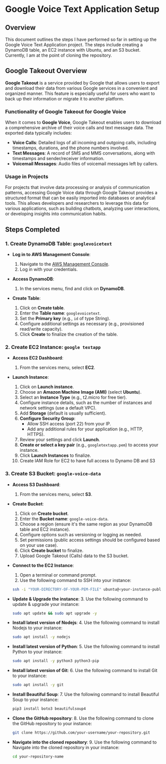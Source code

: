 
# Google Voice Text Application Setup

## Overview
This document outlines the steps I have performed so far in setting up the Google Voice Text Application project. The steps include creating a DynamoDB table, an EC2 instance with Ubuntu, and an S3 bucket. Currently, I am at the point of cloning the repository.

## Google Takeout Overview

**Google Takeout** is a service provided by Google that allows users to export and download their data from various Google services in a convenient and organized manner. This feature is especially useful for users who want to back up their information or migrate it to another platform. 

### Functionality of Google Takeout for Google Voice

When it comes to **Google Voice**, Google Takeout enables users to download a comprehensive archive of their voice calls and text message data. The exported data typically includes:

- **Voice Calls**: Detailed logs of all incoming and outgoing calls, including timestamps, durations, and the phone numbers involved.
- **Text Messages**: A record of SMS and MMS conversations, along with timestamps and sender/receiver information.
- **Voicemail Messages**: Audio files of voicemail messages left by callers.

### Usage in Projects

For projects that involve data processing or analysis of communication patterns, accessing Google Voice data through Google Takeout provides a structured format that can be easily imported into databases or analytical tools. This allows developers and researchers to leverage this data for various applications, such as building chatbots, analyzing user interactions, or developing insights into communication habits.

## Steps Completed

### 1. Create DynamoDB Table: `googlevoicetext`
- **Log in to AWS Management Console**:
  1. Navigate to the [AWS Management Console](https://aws.amazon.com/console/).
  2. Log in with your credentials.

- **Access DynamoDB**:
  1. In the services menu, find and click on **DynamoDB**.

- **Create Table**:
  1. Click on **Create table**.
  2. Enter the **Table name**: `googlevoicetext`.
  3. Set the **Primary key** (e.g., `id` of type String).
  4. Configure additional settings as necessary (e.g., provisioned read/write capacity).
  5. Click **Create** to finalize the creation of the table.

### 2. Create EC2 Instance: `google textapp`
- **Access EC2 Dashboard**:
  1. From the services menu, select **EC2**.

- **Launch Instance**:
  1. Click on **Launch instance**.
  2. Choose an **Amazon Machine Image (AMI)** (select **Ubuntu**).
  3. Select an **Instance Type** (e.g., t2.micro for free tier).
  4. Configure instance details, such as the number of instances and network settings (use a default VPC).
  5. Add **Storage** (default is usually sufficient).
  6. **Configure Security Group**:
     - Allow SSH access (port 22) from your IP.
     - Add any additional rules for your application (e.g., HTTP, HTTPS).
  7. Review your settings and click **Launch**.
  8. **Create or select a key pair** (e.g., `googletextapp.pem`) to access your instance.
  9. Click **Launch Instances** to finalize.
  10. Create IAM Role for EC2 to have full access to Dynamo DB and S3



### 3. Create S3 Bucket: `google-voice-data`
- **Access S3 Dashboard**:
  1. From the services menu, select **S3**.

- **Create Bucket**:
  1. Click on **Create bucket**.
  2. Enter the **Bucket name**: `google-voice-data`.
  3. Choose a region (ensure it's the same region as your DynamoDB table and EC2 instance).
  4. Configure options such as versioning or logging as needed.
  5. Set permissions (public access settings should be configured based on your use case).
  6. Click **Create bucket** to finalize.
  7. Upload Google Takeout (Calls) data to the S3 bucket.


- **Connect to the EC2 Instance**:
  1. Open a terminal or command prompt.
  2. Use the following command to SSH into your instance:
    ```bash
    ssh -i "YOUR-DIRECTORY-OF-YOUR-PEM-FILE" ubuntu@<your-instance-public-ip>
    ```

- **Update & Upgrade the instance**:
   3. Use the following command to update & upgrade your instance:
  ```bash
  sudo apt update && sudo apt upgrade -y
  ```

 - **Install latest version of Nodejs**:
    4. Use the following command to install Nodejs to your instance:
     ```bash
     sudo apt install -y nodejs
     ```

 - **Install latest version of Python**:
    5. Use the following command to install Python to your instance:
      ```bash
      sudo apt install -y python3 python3-pip
      ```

 - **Install latest version of Git**:
    6. Use the following command to install Git to your instance:
      ```bash
      sudo apt install -y git
      ```

- **Install Beautiful Soup**:
    7. Use the following command to install Beautiful Soup to your instance:
    ```bash
    pip3 install boto3 beautifulsoup4
    ```

- **Clone the GitHub repository**:
    8. Use the following command to clone the GitHub repository to your instance:
    ```bash
    git clone https://github.com/your-username/your-repository.git
    ```

- **Navigate into the cloned repository**:
    9. Use the following command to Navigate into the cloned repository in your instance:
     ```bash
     cd your-repository-name
     ```

